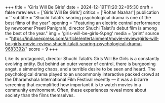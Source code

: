 +++
title = 'Girls Will Be Girls'
date = 2024-12-19T11:20:32+05:30
draft = false
mreviews = ['Girls Will Be Girls']
critics = ['Rohan Naahar']
publication = ''
subtitle = "Shuchi Talati’s searing psychological drama is one of the best films of the year"
opening = "Featuring an electric central performance by newcomer Preeti Panigrahi, director Shuchi Talati's debut film is among the best of the year."
img = 'girls-will-be-girls-9.png'
media = 'print'
source = "https://indianexpress.com/article/entertainment/movie-review/girls-will-be-girls-movie-review-shuchi-talati-searing-psychological-drama-9683392/"
score = 9
+++

Like its protagonist, director Shuchi Talati’s Girls Will Be Girls is a constantly evolving entity. But behind an outer veneer of control, there is burgeoning angst, a simmering chaos, and a terrible desire to be seen and heard. The psychological drama played to an uncommonly interactive packed crowd at the Dharamshala International Film Festival recently — it was a bizarre screening that exemplified how important it is to watch movies in a community environment. Often, these experiences reveal more about society than the films themselves.
